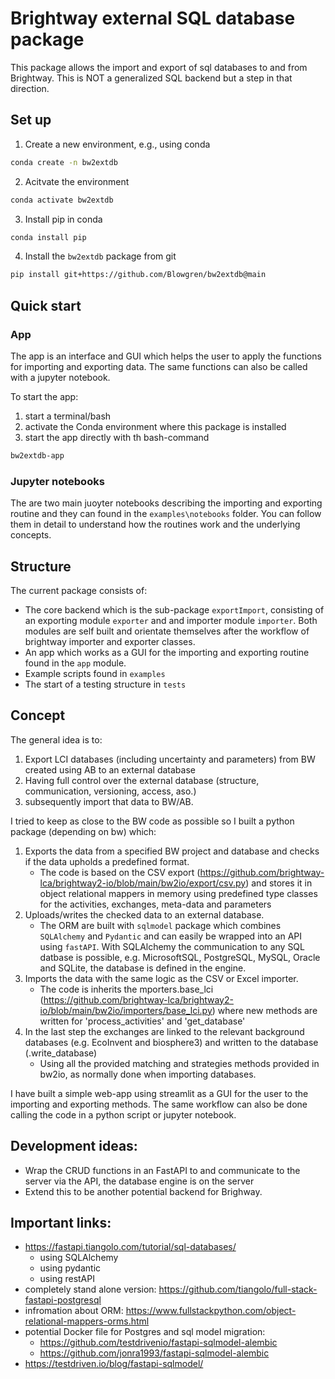 # Brightway external SQL database package

This package allows the import and export of sql databases to and from Brightway. This is NOT a generalized SQL backend but a step in that direction.

## Set up
1. Create a new environment, e.g., using conda
```bash
conda create -n bw2extdb
```
2. Acitvate the environment
```bash
conda activate bw2extdb
```
3. Install pip in conda
```bash
conda install pip
```
4. Install the `bw2extdb` package from git
```bash
pip install git+https://github.com/Blowgren/bw2extdb@main
```

## Quick start
### App
The app is an interface and GUI which helps the user to apply the functions for importing and exporting data. The same functions can also be called with a jupyter notebook.

To start the app:
1. start a terminal/bash
2. activate the Conda environment where this package is installed
3. start the app directly with th bash-command

```bash
bw2extdb-app
```
### Jupyter notebooks
The are two main juoyter notebooks describing the importing and exporting routine and they can found in the `examples\notebooks` folder. You can follow them in detail to understand how the routines work and the underlying concepts.

## Structure
The current package consists of:
- The core backend which is the sub-package ```exportImport```, consisting of an exporting module ```exporter``` and and importer module ```importer```. Both modules are self built and orientate themselves after the workflow of brightway importer and exporter classes. 
- An app which works as a GUI for the importing and exporting routine found in the ```app``` module. 
- Example scripts found in ```examples```
- The start of a testing structure in ```tests```

## Concept
The general idea is to:
1. Export LCI databases (including uncertainty and parameters) from BW created using AB to an external database
2. Having full control over the external database (structure, communication, versioning, access, aso.)
3. subsequently import that data to BW/AB.

I tried to keep as close to the BW code as possible so I built a python package (depending on bw) which:

1. Exports the data from a specified BW project and database and checks if the data upholds a predefined format.
    - The code is based on the CSV export (https://github.com/brightway-lca/brightway2-io/blob/main/bw2io/export/csv.py) and stores it in object relational mappers in memory using predefined type classes for the activities, exchanges, meta-data and parameters
2. Uploads/writes the checked data to an external database.
    - The ORM are built with `sqlmodel` package which combines `SQLAlchemy` and `Pydantic` and can easily be wrapped into an API using `fastAPI`. With SQLAlchemy the communication to any SQL datbase is possible, e.g. MicrosoftSQL, PostgreSQL, MySQL, Oracle and SQLite, the database is defined in the engine.
3. Imports the data with the same logic as the CSV or Excel importer.
    - The code is inherits the mporters.base_lci (https://github.com/brightway-lca/brightway2-io/blob/main/bw2io/importers/base_lci.py) where new methods are written for 'process_activities' and 'get_database'
4. In the last step the exchanges are linked to the relevant background databases (e.g. EcoInvent and biosphere3) and written to the database (.write_database)
    - Using all the provided matching and strategies methods provided in bw2io, as normally done when importing databases.

I have built a simple web-app using streamlit as a GUI for the user to the importing and exporting methods. The same workflow can also be done calling the code in a python script or jupyter notebook.

## Development ideas:
- Wrap the CRUD functions in an FastAPI to and communicate to the server via the API, the database engine is on the server
- Extend this to be another potential backend for Brighway.

## Important links:
- https://fastapi.tiangolo.com/tutorial/sql-databases/
    - using SQLAlchemy 
    - using pydantic
    - using restAPI
- completely stand alone version: https://github.com/tiangolo/full-stack-fastapi-postgresql
- infromation about ORM: https://www.fullstackpython.com/object-relational-mappers-orms.html
- potential Docker file for Postgres and sql model migration: 
    - https://github.com/testdrivenio/fastapi-sqlmodel-alembic
    - https://github.com/jonra1993/fastapi-sqlmodel-alembic
- https://testdriven.io/blog/fastapi-sqlmodel/